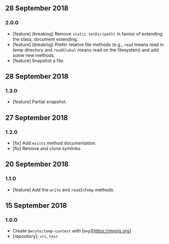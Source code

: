 ## 28 September 2018

### 2.0.0

- [feature] (breaking) Remove `static setDir(path)` in favour of extending the class, document extending.
- [feature] (breaking) Prefer relative file methods (e.g., `read` means read in temp directory and `readGlobal` means read on the filesystem) and add some new methods.
- [feature] Snapshot a file.

## 28 September 2018

### 1.3.0

- [feature] Partial snapshot.

## 27 September 2018

### 1.2.0

- [fix] Add `exists` method documentation.
- [fix] Remove and clone symlinks.

## 20 September 2018

### 1.1.0

- [feature] Add the `write` and `readInTemp` methods.

## 15 September 2018

### 1.0.0

- Create `@wrote/temp-context` with [`mnp`][https://mnpjs.org]
- [repository]: `src`, `test`